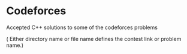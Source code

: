 # Codeforces
Accepted C++ solutions to some of the codeforces problems

( Either directory name or file name defines the contest link or problem name.)
